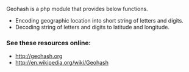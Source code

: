 
Geohash is a php module that provides below functions.
* Encoding geographic location into short string of letters and digits.
* Decoding string of letters and digits to latitude and longitude.

### See these resources online:
* http://geohash.org
* http://en.wikipedia.org/wiki/Geohash
